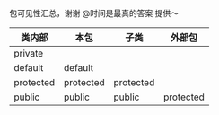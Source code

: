 包可见性汇总，谢谢 @时间是最真的答案 提供～


| 类内部         | 本包       | 子类       | 外部包     |
| ------------- |-----------|-----------|-----------|
| private       |           |           |           |
| default       | default   |           |           |
| protected     | protected | protected |           |
| public        | public    | public    | protected |
